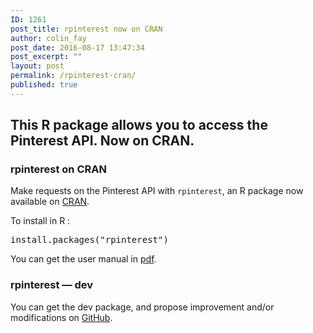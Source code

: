 ```yaml
---
ID: 1261
post_title: rpinterest now on CRAN
author: colin_fay
post_date: 2016-08-17 13:47:34
post_excerpt: ""
layout: post
permalink: /rpinterest-cran/
published: true
---
```

<h2>This R package allows you to access the Pinterest API. Now on CRAN.</h2>
<!--more-->
<h3>rpinterest on CRAN</h3>
Make requests on the Pinterest API with <code>rpinterest</code>, an R package now available on <a href="https://cran.r-project.org/web/packages/rpinterest/index.html" target="_blank">CRAN</a>.

To install in R :
<pre class="{r}">install.packages("rpinterest")</pre>
You can get the user manual in <a href="https://cran.r-project.org/web/packages/rpinterest/rpinterest.pdf" target="_blank">pdf</a>.
<h3>rpinterest — dev</h3>
You can get the dev package, and propose improvement and/or modifications on <a href="https://github.com/ColinFay/rpinterest" target="_blank">GitHub</a>.